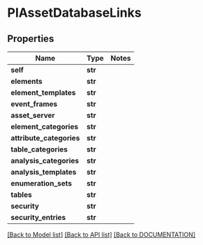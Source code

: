# PIAssetDatabaseLinks

## Properties
Name | Type | Notes
------------ | ------------- | -------------
**self** | **str**
**elements** | **str**
**element_templates** | **str**
**event_frames** | **str**
**asset_server** | **str**
**element_categories** | **str**
**attribute_categories** | **str**
**table_categories** | **str**
**analysis_categories** | **str**
**analysis_templates** | **str**
**enumeration_sets** | **str**
**tables** | **str**
**security** | **str**
**security_entries** | **str**

[[Back to Model list]](../../DOCUMENTATION.md#documentation-for-models) [[Back to API list]](../../DOCUMENTATION.md#documentation-for-api-endpoints) [[Back to DOCUMENTATION]](../../DOCUMENTATION.md)

